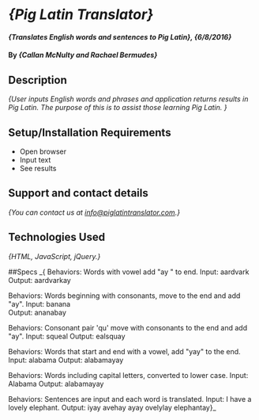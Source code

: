 # _{Pig Latin Translator}_

#### _{Translates English words and sentences to Pig Latin}, {6/8/2016}_

#### By _**{Callan McNulty and Rachael Bermudes}**_

## Description

_{User inputs English words and phrases and application returns results in Pig Latin. The purpose of this is to assist those learning Pig Latin. }_

## Setup/Installation Requirements

* Open browser
* Input text
* See results


## Support and contact details

_{You can contact us at info@piglatintranslator.com.}_

## Technologies Used

_{HTML, JavaScript, jQuery.}_

##Specs
_{
Behaviors: Words with vowel add "ay " to end.
Input: aardvark
Output: aardvarkay

Behaviors: Words beginning with consonants, move to the end and add "ay".
Input: banana  
Output: ananabay

Behaviors: Consonant pair 'qu' move with consonants to the end and add "ay".
Input: squeal
Output: ealsquay

Behaviors: Words that start and end with a vowel, add "yay" to the end.
Input: alabama
Output: alabamayay

Behaviors: Words including capital letters, converted to lower case.
Input: Alabama
Output: alabamayay

Behaviors: Sentences are input and each word is translated.
Input: I have a lovely elephant.
Output: iyay avehay ayay ovelylay elephantay}_
